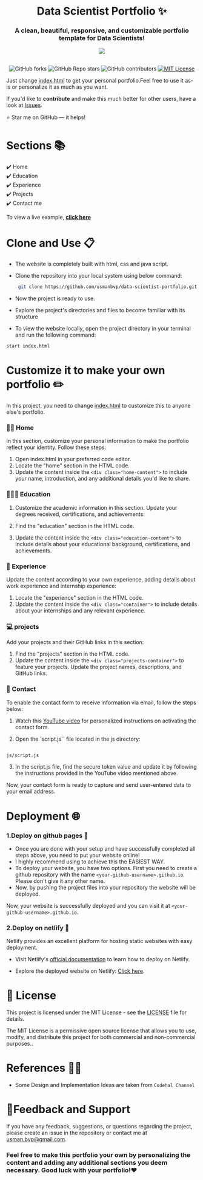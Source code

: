 
<h1 align="center"> Data Scientist Portfolio ✨ </h1> 
<h3 align="center"> A clean, beautiful, responsive, and customizable portfolio <br /> template for Data Scientists! </h3>


<p align="center">
<img src="https://github.com/usmanbvp/data-scientist-portfolio/assets/119880028/7ee9e88c-6424-4564-98be-f0d209483d8d"></img>
</p>



<div style = " margin-top: 30px;text-align : center">

![GitHub forks](https://img.shields.io/github/forks/usmanbvp/data-scientist-portfolio?style=flat-square&logo=github)
![GitHub Repo stars](https://img.shields.io/github/stars/usmanbvp/data-scientist-portfolio?logo=GitHub)
![GitHub contributors](https://img.shields.io/github/contributors/usmanbvp/data-scientist-portfolio?logo=github&color=blue)
[![MIT License](https://img.shields.io/badge/MIT%20License-blue?style=flat-square&logo=Github&logoColor=black)](https://github.com/usmanbvp/data-scientist-portfolio/blob/main/LICENSE)

</div>

Just change [index.html](index.html) to get your personal portfolio.Feel free to use it as-is or personalize it as much as you want.

If you'd like to **contribute** and make this much better for other users, have a look at [Issues](https://github.com/usmanbvp/data-scientist-portfolio/issues).

⭐ Star me on GitHub — it helps!

# Sections 📚

✔️ Home\
✔️ Education \
✔️ Experience\
✔️ Projects\
✔️ Contact me

To view a live example, **[click here](https://usmanbvp.me/)**

# Clone and Use 📋

- The website is completely built with html, css and java script.

- Clone the repository into your local system using below command:
  ```bash
   git clone https://github.com/usmanbvp/data-scientist-portfolio.git
  ```
- Now the project is ready to use.
- Explore the project's directories and files to become familiar with its structure
-  To view the website locally, open the project directory in your terminal and run the following command:
  ```bash
  start index.html
  ```


# Customize it to make your own portfolio ✏️

In this project, you need to change [index.html](index.html) to customize this to anyone else's portfolio.

### 🙍‍♂️ Home

In this section, customize your personal information to make the portfolio reflect your identity. Follow these steps:

1. Open index.html in your preferred code editor.
2. Locate the "home" section  in the HTML code.
3. Update the content inside the `<div class="home-content">` to include your name, introduction, and any additional details you'd like to share.


### 👨🏻‍🎓 Education 

1. Customize the academic information in this section. Update your degrees received, certifications, and achievements:

1. Find the "education" section  in the HTML code.
2. Update the content inside the `<div class="education-content">` to include details about your educational background, certifications, and achievements.

### 📑 Experience 

Update the content according to your own experience, adding details about work experience and internship experience:

1. Locate the "experience" section  in the HTML code.
2. Update the content inside the `<div class="container">` to include details about your internships and any relevant experience.

### 💻 projects

Add your projects and their GitHub links in this section:

1. Find the "projects" section in the HTML code.
2. Update the content inside the `<div class="projects-container">` to feature your projects. Update the project names, descriptions, and GitHub links.

### 📩 Contact 

To enable the contact form to receive information via email, follow the steps below:

1. Watch this [YouTube video](https://youtu.be/z-_kZRe_P7c?feature=shared) for personalized instructions on activating the contact form.

2. Open the `script.js`` file located in the js directory:
```bash

js/script.js

```
3. In the script.js file, find the secure token value and update it by following the instructions provided in the YouTube video mentioned above.

Now, your contact form is ready to capture and send user-entered data to your email address.

# Deployment 🌐

### 1.Deploy on github pages 🚀

- Once you are done with your setup and have successfully completed all steps above, you need to put your website online!
- I highly recommend using to achieve this the EASIEST WAY.
- To deploy your website, you have two options. First you need to create a github repository with the name `<your-github-username>.github.io`. Please don't give it any other name.
- Now, by pushing the project files into your repository the website will be deployed.

Now, your website is successfully deployed and you can visit it at `<your-github-username>.github.io`.

### 2.Deploy on netlify 🚀


Netlify provides an excellent platform for hosting static websites with easy deployment.

- Visit Netlify's [official documentation](https://docs.netlify.com/) to learn how to deploy on Netlify.

- Explore the deployed website on Netlify: [Click here](https://usmanbvp.netlify.app).



# 📄 License

This project is licensed under the MIT License - see the [LICENSE](LICENSE) file for details.

The MIT License is a permissive open source license that allows you to use, modify, and distribute this project for both commercial and non-commercial purposes..


# References 👏🏻

- Some Design and Implementation Ideas are taken from `Codehal Channel`


# 📝Feedback and Support
If you have any feedback, suggestions, or questions regarding the project, please create an issue in the repository or contact me at usman.bvp@gmail.com.

### Feel free to make this portfolio your own by personalizing the content and adding any additional sections you deem necessary. Good luck with your portfolio!❤️